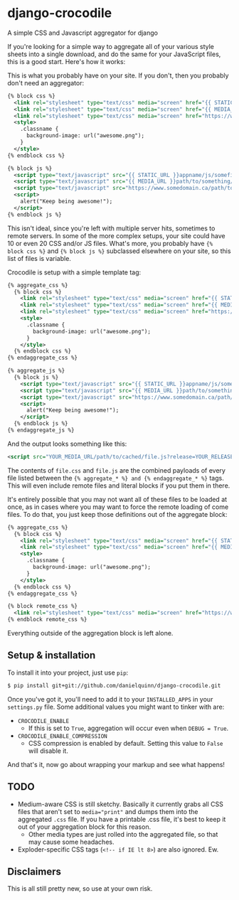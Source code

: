 # django-crocodile

A simple CSS and Javascript aggregator for django

If you're looking for a simple way to aggregate all of your various style sheets into a single download, and do the same for your JavaScript files, this is a good start.  Here's how it works:

This is what you probably have on your site.  If you don't, then you probably don't need an aggregator:

``` xml
{% block css %}
  <link rel="stylesheet" type="text/css" media="screen" href="{{ STATIC_URL }}appname/css/somefile.css" />
  <link rel="stylesheet" type="text/css" media="screen" href="{{ MEDIA_URL }}path/to/something/else.css" />
  <link rel="stylesheet" type="text/css" media="screen" href="https://www.somedomain.ca/path/to/remote/file.css" />
  <style>
    .classname {
      background-image: url("awesome.png");
    }
  </style>
{% endblock css %}

{% block js %}
  <script type="text/javascript" src="{{ STATIC_URL }}appname/js/somefile.js"></script>
  <script type="text/javascript" src="{{ MEDIA_URL }}path/to/something/else.js"></script>
  <script type="text/javascript" src="https://www.somedomain.ca/path/to/remote/file.js"></script>
  <script>
    alert("Keep being awesome!");
  </script>
{% endblock js %}
```

This isn't ideal, since you're left with multiple server hits, sometimes to remote servers.  In some of the more complex setups, your site could have 10 or even 20 CSS and/or JS files.  What's more, you probably have `{% block css %}` and `{% block js %}` subclassed elsewhere on your site, so this list of files is variable.

Crocodile is setup with a simple template tag:

``` xml
{% aggregate_css %}
  {% block css %}
    <link rel="stylesheet" type="text/css" media="screen" href="{{ STATIC_URL }}appname/css/somefile.css" />
    <link rel="stylesheet" type="text/css" media="screen" href="{{ MEDIA_URL }}path/to/something/else.css" />
    <link rel="stylesheet" type="text/css" media="screen" href="https://www.somedomain.ca/path/to/remote/file.css" />
    <style>
      .classname {
        background-image: url("awesome.png");
      }
    </style>
  {% endblock css %}
{% endaggregate_css %}

{% aggregate_js %}
  {% block js %}
    <script type="text/javascript" src="{{ STATIC_URL }}appname/js/somefile.js"></script>
    <script type="text/javascript" src="{{ MEDIA_URL }}path/to/something/else.js"></script>
    <script type="text/javascript" src="https://www.somedomain.ca/path/to/remote/file.js"></script>
    <script>
      alert("Keep being awesome!");
    </script>
  {% endblock js %}
{% endaggregate_js %}
```

And the output looks something like this:

``` xml
<script src="YOUR_MEDIA_URL/path/to/cached/file.js?release=YOUR_RELEASE_TAG" />
```

The contents of `file.css` and `file.js` are the combined payloads of every file listed between the `{% aggregate_* %} and {% endaggregate_* %}` tags.  This will even include remote files and literal blocks if you put them in there.

It's entirely possible that you may not want all of these files to be loaded at once, as in cases where you may want to force the remote loading of come files.  To do that, you just keep those definitions out of the aggregate block:

``` xml
{% aggregate_css %}
  {% block css %}
    <link rel="stylesheet" type="text/css" media="screen" href="{{ STATIC_URL }}appname/css/somefile.css" />
    <link rel="stylesheet" type="text/css" media="screen" href="{{ MEDIA_URL }}path/to/something/else.css" />
    <style>
      .classname {
        background-image: url("awesome.png");
      }
    </style>
  {% endblock css %}
{% endaggregate_css %}

{% block remote_css %}
  <link rel="stylesheet" type="text/css" media="screen" href="https://www.somedomain.ca/path/to/remote/file.css" />
{% endblock remote_css %}
```

Everything outside of the aggregation block is left alone.


## Setup & installation

To install it into your project, just use `pip`:

``` bash
$ pip install git+git://github.com/danielquinn/django-crocodile.git
```

Once you've got it, you'll need to add it to your `INSTALLED_APPS` in your
`settings.py` file.  Some additional values you might want to tinker with are:

* `CROCODILE_ENABLE`
  * If this is set to `True`, aggregation will occur even when `DEBUG = True`.
* `CROCODILE_ENABLE_COMPRESSION`
  * CSS compression is enabled by default.  Setting this value to `False`
    will disable it.

And that's it, now go about wrapping your markup and see what happens!


## TODO

* Medium-aware CSS is still sketchy.  Basically it currently grabs all CSS files that aren't set to `media="print"` and dumps them into the aggregated `.css` file.  If you have a printable .css file, it's best to keep it out of your aggregation block for this reason.
  * Other media types are just rolled into the aggregated file, so that may cause some headaches.
* Exploder-specific CSS tags (`<!-- if IE lt 8>`) are also ignored.  Ew.


## Disclaimers

This is all still pretty new, so use at your own risk.
